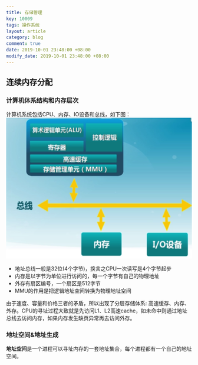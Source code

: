 ```yaml
---
title: 存储管理
key: 10009
tags: 操作系统
layout: article
category: blog
comment: true
date: 2019-10-01 23:48:00 +08:00
modify_date: 2019-10-01 23:48:00 +08:00
---
```


## 连续内存分配

### 计算机体系结构和内存层次

计算机系统包括CPU、内存、IO设备和总线，如下图：
![系统结构](/assets/images/blog/cs_structure.png)

- 地址总线一般是32位(4个字节)，换言之CPU一次读写是4个字节起步
- 内存是以字节为单位进行访问的，每一个字节有自己的物理地址
- 外存有扇区编号，一个扇区是512字节
- MMU的作用是把逻辑地址空间转换为物理地址空间

由于速度、容量和价格三者的矛盾，所以出现了分层存储体系: 高速缓存、内存、外存。CPU的寻址过程大致就是先访问L1、L2高速cache，如未命中则通过地址总线去访问内存，如果内存发生缺页异常再去访问外存。

### 地址空间&地址生成

**地址空间**是一个进程可以寻址内存的一套地址集合，每个进程都有一个自己的地址空间。